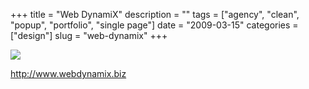 +++
title = "Web DynamiX"
description = ""
tags = ["agency", "clean", "popup", "portfolio", "single page"]
date = "2009-03-15"
categories = ["design"]
slug = "web-dynamix"
+++


 

  <div id="screens-thumbs" class="clearfix">
    <div class="txt-center" id="design-submission"><a href="http://www.webdynamix.biz/"><img id='bluga-thumbnail-1538' class='bluga-thumbnail large' src='/media/bluga/
wt49bcc93b67115_0.jpg'/></a></div>  
  </div>   
<p><a href="http://www.webdynamix.biz/">http://www.webdynamix.biz</a></p>




